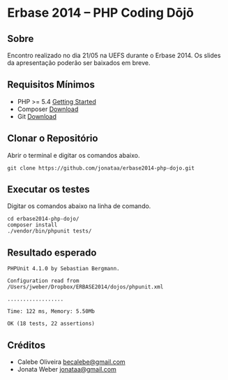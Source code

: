 Erbase 2014 – PHP Coding Dōjō
=============================

Sobre
------
Encontro realizado no dia 21/05 na UEFS durante o Erbase 2014. Os slides da apresentação poderão ser baixados em breve.

Requisitos Mínimos
-------------------
* PHP >= 5.4 [Getting Started](http://www.phptherightway.com/#getting_started)
* Composer [Download](https://getcomposer.org/download/)
* Git [Download](http://git-scm.com/downloads)

Clonar o Repositório
--------------------
Abrir o terminal e digitar os comandos abaixo.
```shell
git clone https://github.com/jonataa/erbase2014-php-dojo.git
```

Executar os testes
-----------------------
Digitar os comandos abaixo na linha de comando.
```shell
cd erbase2014-php-dojo/
composer install
./vendor/bin/phpunit tests/
```

Resultado esperado
------------------
```shell
PHPUnit 4.1.0 by Sebastian Bergmann.

Configuration read from /Users/jweber/Dropbox/ERBASE2014/dojos/phpunit.xml

..................

Time: 122 ms, Memory: 5.50Mb

OK (18 tests, 22 assertions)
```

Créditos
--------
* Calebe Oliveira <becalebe@gmail.com>
* Jonata Weber <jonataa@gmail.com>